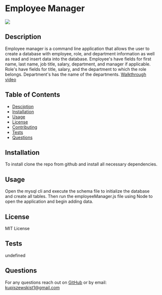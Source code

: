 # Employee Manager
  <img src='https://img.shields.io/badge/LICENSE-MIT-blue'/> 

  ## Description
  Employee manager is a command line application that allows the user to create a database with employee, role, and department information as well as read and insert data into the database.  Employee's have fields for first name, last name, job title, salary, department, and manager if applicable. Role's have fields for title, salary, and the department to which the role belongs.  Department's has the name of the departments.
  [Walkthrough video](https://drive.google.com/file/d/1lLNhpyUYcF_ANNjagDuHJQSe3xGnj-DN/view)
  ## Table of Contents
  * [Desciption](#description)
  * [Installation](#installation)
  * [Usage](#usage)
  * [License](#license)
  * [Contributing](#contributing)
  * [Tests](#tests)
  * [Questions](#questions)
  ## Installation
  To install clone the repo from github and install all necessary dependencies.  
  ## Usage
  Open the mysql cli and execute the schema file to initialize the database and create all tables.  Then run the employeeManager.js file using Node to open the application and begin adding data.
  ## License
  MIT License
  ## Tests
  undefined
  ## Questions
  For any questions reach out on [GitHub](https://github.com/PaulKup) or by email: kupiszewskist1@gmail.com

